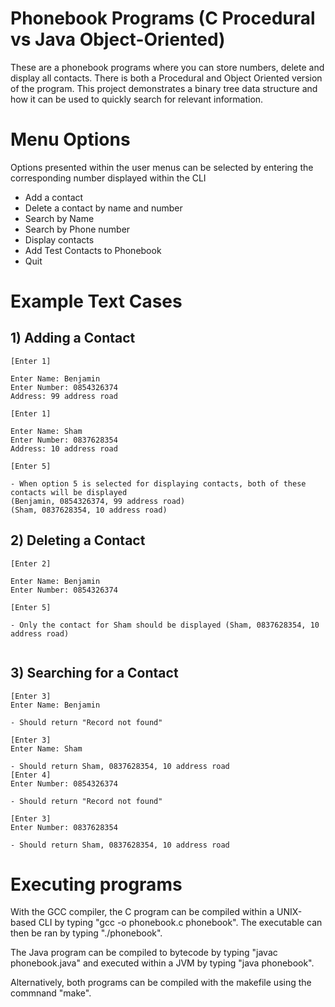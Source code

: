 # Phonebook Programs (C Procedural vs Java Object-Oriented)
These are a phonebook programs where you can store numbers, delete and display all contacts. There is both a Procedural and Object Oriented version of the program.
This project demonstrates a binary tree data structure and how it can be used to quickly search for relevant information.


# Menu Options
Options presented within the user menus can be selected by entering the corresponding number displayed within the CLI
- Add a contact
- Delete a contact by name and number
- Search by Name
- Search by Phone number
- Display contacts
- Add Test Contacts to Phonebook
- Quit

# Example Text Cases

##    1) Adding a Contact
```
[Enter 1]

Enter Name: Benjamin
Enter Number: 0854326374
Address: 99 address road

[Enter 1]

Enter Name: Sham
Enter Number: 0837628354
Address: 10 address road

[Enter 5]

- When option 5 is selected for displaying contacts, both of these contacts will be displayed
(Benjamin, 0854326374, 99 address road)
(Sham, 0837628354, 10 address road)

```

##    2) Deleting a Contact
```
[Enter 2]

Enter Name: Benjamin
Enter Number: 0854326374

[Enter 5]

- Only the contact for Sham should be displayed (Sham, 0837628354, 10 address road)


```

##    3) Searching for a Contact

```
[Enter 3]
Enter Name: Benjamin

- Should return "Record not found"

[Enter 3]
Enter Name: Sham

- Should return Sham, 0837628354, 10 address road
[Enter 4]
Enter Number: 0854326374

- Should return "Record not found"

[Enter 3]
Enter Number: 0837628354

- Should return Sham, 0837628354, 10 address road

```

# Executing programs
With the GCC compiler, the C program can be compiled within a UNIX-based CLI by typing "gcc -o phonebook.c phonebook". The executable can then be ran by typing "./phonebook".

The Java program can be compiled to bytecode by typing "javac phonebook.java" and executed within a JVM by typing "java phonebook".

Alternatively, both programs can be compiled with the makefile using the commnand "make".

